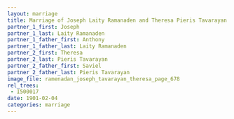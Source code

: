 ```yaml
---
layout: marriage
title: Marriage of Joseph Laity Ramanaden and Theresa Pieris Tavarayan
partner_1_first: Joseph
partner_1_last: Laity Ramanaden
partner_1_father_first: Anthony
partner_1_father_last: Laity Ramanaden
partner_2_first: Theresa
partner_2_last: Pieris Tavarayan
partner_2_father_first: Saviel
partner_2_father_last: Pieris Tavarayan
image_file: ramenadan_joseph_tavarayan_theresa_page_678
rel_trees:
 - I500017
date: 1901-02-04
categories: marriage
---
```


